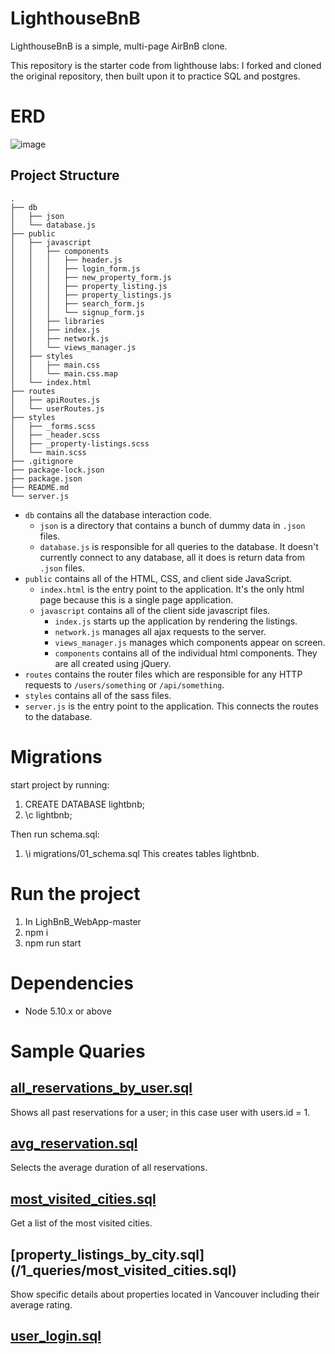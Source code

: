 # LighthouseBnB
LighthouseBnB is a simple, multi-page AirBnB clone.

This repository is the starter code from lighthouse labs: I forked and cloned the original repository, then built upon it to practice SQL and postgres.

# ERD
![image](https://github.com/williamkemeny/LighthouseBnB/assets/83621324/53bae073-be1c-41a5-be11-e58490a0c100)

## Project Structure

```
.
├── db
│   ├── json
│   └── database.js
├── public
│   ├── javascript
│   │   ├── components 
│   │   │   ├── header.js
│   │   │   ├── login_form.js
│   │   │   ├── new_property_form.js
│   │   │   ├── property_listing.js
│   │   │   ├── property_listings.js
│   │   │   ├── search_form.js
│   │   │   └── signup_form.js
│   │   ├── libraries
│   │   ├── index.js
│   │   ├── network.js
│   │   └── views_manager.js
│   ├── styles
│   │   ├── main.css
│   │   └── main.css.map
│   └── index.html
├── routes
│   ├── apiRoutes.js
│   └── userRoutes.js
├── styles  
│   ├── _forms.scss
│   ├── _header.scss
│   ├── _property-listings.scss
│   └── main.scss
├── .gitignore
├── package-lock.json
├── package.json
├── README.md
└── server.js
```

* `db` contains all the database interaction code.
  * `json` is a directory that contains a bunch of dummy data in `.json` files.
  * `database.js` is responsible for all queries to the database. It doesn't currently connect to any database, all it does is return data from `.json` files.
* `public` contains all of the HTML, CSS, and client side JavaScript. 
  * `index.html` is the entry point to the application. It's the only html page because this is a single page application.
  * `javascript` contains all of the client side javascript files.
    * `index.js` starts up the application by rendering the listings.
    * `network.js` manages all ajax requests to the server.
    * `views_manager.js` manages which components appear on screen.
    * `components` contains all of the individual html components. They are all created using jQuery.
* `routes` contains the router files which are responsible for any HTTP requests to `/users/something` or `/api/something`. 
* `styles` contains all of the sass files. 
* `server.js` is the entry point to the application. This connects the routes to the database.

# Migrations
start project by running:
1. CREATE DATABASE lightbnb;
2. \c lightbnb;

Then run schema.sql:
1. \i migrations/01_schema.sql
This creates tables lightbnb.

# Run the project
1. In LighBnB_WebApp-master
2. npm i
3. npm run start

# Dependencies
- Node 5.10.x or above

# Sample Quaries
## [all_reservations_by_user.sql](/1_queries/all_reservations_by_user.sql)
Shows all past reservations for a user; in this case user with users.id = 1.

## [avg_reservation.sql](/1_queries/avg_reservation.sql)
Selects the average duration of all reservations.

## [most_visited_cities.sql](/1_queries/most_visited_cities.sql)
Get a list of the most visited cities.

## [property_listings_by_city.sql] (/1_queries/most_visited_cities.sql)
Show specific details about properties located in Vancouver including their average rating.

## [user_login.sql](/1_queries/user_login.sql)



